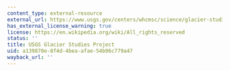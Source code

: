 ```yaml
---
content_type: external-resource
external_url: https://www.usgs.gov/centers/whcmsc/science/glacier-studies-project?qt-science_center_objects=0#qt-science_center_objects
has_external_license_warning: true
license: https://en.wikipedia.org/wiki/All_rights_reserved
status: ''
title: USGS Glacier Studies Project
uid: a139870e-8f4d-4bea-afae-54b96c779a47
wayback_url: ''
---
```

